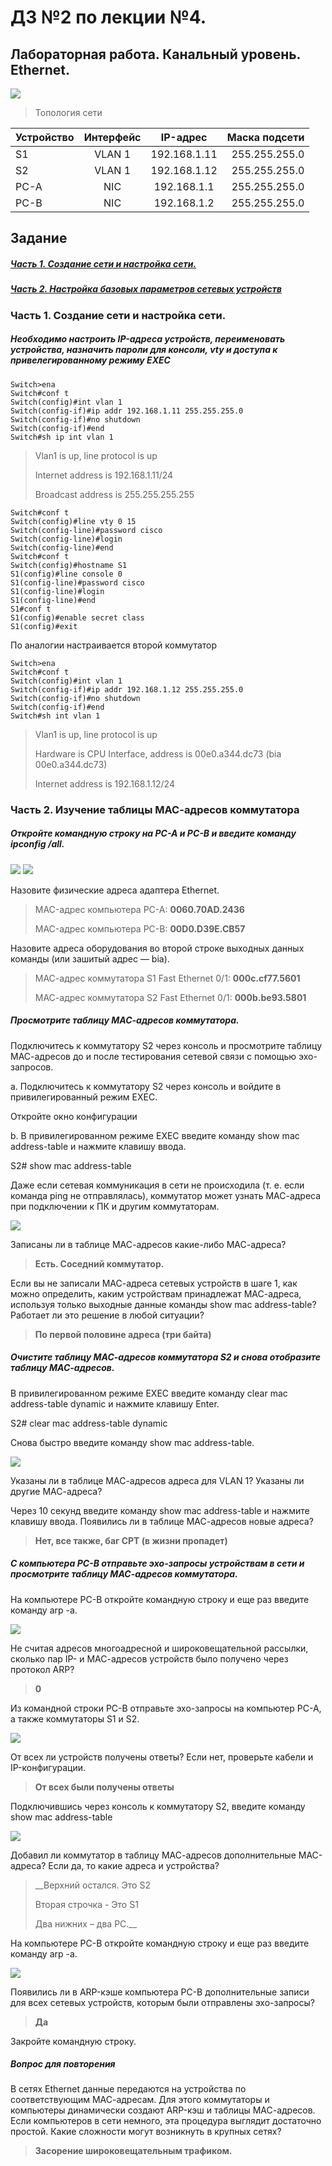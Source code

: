 # ДЗ №2 по лекции №4.

## Лабораторная работа. Канальный уровень. Ethernet. 
![](https://github.com/TheManWhoSpeakInHands/Network-Engineer.-Basic/blob/592598abd3f0aae3a37240049b8fffb3e7143a3d/lab2(lecture4)/1.png)
> Топология сети

| Устройство  | Интерфейс   | IP-адрес| Маска подсети |
| :------------ |:---------------:|:---------------:|-----:|
| S1      | VLAN 1 | 192.168.1.11 | 255.255.255.0 |
| S2      | VLAN 1 | 192.168.1.12 | 255.255.255.0 |
| PC-A      | NIC       |  192.168.1.1 | 255.255.255.0 |
| PC-B      | NIC       |  192.168.1.2 | 255.255.255.0 |

## Задание

##### [Часть 1. Создание сети и настройка сети.]()

##### [Часть 2. Настройка базовых параметров сетевых устройств]()

### Часть 1. Создание сети и настройка сети.

##### Необходимо настроить IP-адреса устройств, переименовать устройства, назначить пароли для консоли, vty и доступа к привелегированному режиму EXEC

```
Switch>ena
Switch#conf t
Switch(config)#int vlan 1
Switch(config-if)#ip addr 192.168.1.11 255.255.255.0
Switch(config-if)#no shutdown
Switch(config-if)#end
Switch#sh ip int vlan 1
```
>Vlan1 is up, line protocol is up
>
>Internet address is 192.168.1.11/24
>
>Broadcast address is 255.255.255.255

```
Switch#conf t
Switch(config)#line vty 0 15
Switch(config-line)#password cisco
Switch(config-line)#login
Switch(config-line)#end
Switch#conf t
Switch(config)#hostname S1
S1(config)#line console 0
S1(config-line)#password cisco
S1(config-line)#login
S1(config-line)#end
S1#conf t
S1(config)#enable secret class
S1(config)#exit
```

По аналогии настраивается второй коммутатор

```
Switch>ena
Switch#conf t
Switch(config)#int vlan 1
Switch(config-if)#ip addr 192.168.1.12 255.255.255.0
Switch(config-if)#no shutdown
Switch(config-if)#end
Switch#sh int vlan 1
```
>Vlan1 is up, line protocol is up
>
>Hardware is CPU Interface, address is 00e0.a344.dc73 (bia 00e0.a344.dc73)
>
>Internet address is 192.168.1.12/24

### Часть 2. Изучение таблицы МАС-адресов коммутатора

##### Откройте командную строку на PC-A и PC-B и введите команду ipconfig /all.

![](https://github.com/TheManWhoSpeakInHands/Network-Engineer.-Basic/blob/592598abd3f0aae3a37240049b8fffb3e7143a3d/lab2(lecture4)/2.png)
![](https://github.com/TheManWhoSpeakInHands/Network-Engineer.-Basic/blob/592598abd3f0aae3a37240049b8fffb3e7143a3d/lab2(lecture4)/3.png)

Назовите физические адреса адаптера Ethernet. 

>MAC-адрес компьютера PC-A: __0060.70AD.2436__
>
>MAC-адрес компьютера PC-B: __00D0.D39E.CB57__

Назовите адреса оборудования во второй строке выходных данных команды (или зашитый адрес — bia).

>МАС-адрес коммутатора S1 Fast Ethernet 0/1: __000c.cf77.5601__
>
>МАС-адрес коммутатора S2 Fast Ethernet 0/1: __000b.be93.5801__

##### Просмотрите таблицу МАС-адресов коммутатора.

Подключитесь к коммутатору S2 через консоль и просмотрите таблицу МАС-адресов до и после тестирования сетевой связи с помощью эхо-запросов.

a.	Подключитесь к коммутатору S2 через консоль и войдите в привилегированный режим EXEC.

Откройте окно конфигурации

b.	В привилегированном режиме EXEC введите команду show mac address-table и нажмите клавишу ввода.

S2# show mac address-table

Даже если сетевая коммуникация в сети не происходила (т. е. если команда ping не отправлялась), коммутатор может узнать МАС-адреса при подключении к ПК и другим коммутаторам.

![](https://github.com/TheManWhoSpeakInHands/Network-Engineer.-Basic/blob/592598abd3f0aae3a37240049b8fffb3e7143a3d/lab2(lecture4)/4.png)

Записаны ли в таблице МАС-адресов какие-либо МАС-адреса?

>__Есть. Соседний коммутатор.__

Если вы не записали МАС-адреса сетевых устройств в шаге 1, как можно определить, каким устройствам принадлежат МАС-адреса, используя только выходные данные команды show mac address-table? Работает ли это решение в любой ситуации?

>__По первой половине адреса (три байта)__

##### Очистите таблицу МАС-адресов коммутатора S2 и снова отобразите таблицу МАС-адресов.
В привилегированном режиме EXEC введите команду clear mac address-table dynamic и нажмите клавишу Enter.

S2# clear mac address-table dynamic

Снова быстро введите команду show mac address-table.

![](https://github.com/TheManWhoSpeakInHands/Network-Engineer.-Basic/blob/592598abd3f0aae3a37240049b8fffb3e7143a3d/lab2(lecture4)/5.png)

Указаны ли в таблице МАС-адресов адреса для VLAN 1? Указаны ли другие МАС-адреса?

Через 10 секунд введите команду show mac address-table и нажмите клавишу ввода. Появились ли в таблице МАС-адресов новые адреса?

>__Нет, все также, баг CPT (в жизни пропадет)__

##### С компьютера PC-B отправьте эхо-запросы устройствам в сети и просмотрите таблицу МАС-адресов коммутатора.

На компьютере PC-B откройте командную строку и еще раз введите команду arp -a.

![](https://github.com/TheManWhoSpeakInHands/Network-Engineer.-Basic/blob/592598abd3f0aae3a37240049b8fffb3e7143a3d/lab2(lecture4)/6.png)

Не считая адресов многоадресной и широковещательной рассылки, сколько пар IP- и МАС-адресов устройств было получено через протокол ARP?

>__0__

Из командной строки PC-B отправьте эхо-запросы на компьютер PC-A, а также коммутаторы S1 и S2.

![](https://github.com/TheManWhoSpeakInHands/Network-Engineer.-Basic/blob/592598abd3f0aae3a37240049b8fffb3e7143a3d/lab2(lecture4)/7.png)

От всех ли устройств получены ответы? Если нет, проверьте кабели и IP-конфигурации.

>__От всех были получены ответы__

Подключившись через консоль к коммутатору S2, введите команду show mac address-table

![](https://github.com/TheManWhoSpeakInHands/Network-Engineer.-Basic/blob/592598abd3f0aae3a37240049b8fffb3e7143a3d/lab2(lecture4)/8.png)

Добавил ли коммутатор в таблицу МАС-адресов дополнительные МАС-адреса? Если да, то какие адреса и устройства?

>__Верхний остался. Это S2
>
>Вторая строчка - Это S1
>
>Два нижних – два РС.__

На компьютере PC-B откройте командную строку и еще раз введите команду arp -a.

![](https://github.com/TheManWhoSpeakInHands/Network-Engineer.-Basic/blob/592598abd3f0aae3a37240049b8fffb3e7143a3d/lab2(lecture4)/9.png)

Появились ли в ARP-кэше компьютера PC-B дополнительные записи для всех сетевых устройств, которым были отправлены эхо-запросы?

>__Да__

Закройте командную строку.

##### Вопрос для повторения

В сетях Ethernet данные передаются на устройства по соответствующим МАС-адресам. Для этого коммутаторы и компьютеры динамически создают ARP-кэш и таблицы МАС-адресов. Если компьютеров в сети немного, эта процедура выглядит достаточно простой. Какие сложности могут возникнуть в крупных сетях?

>__Засорение широковещательным трафиком.__

